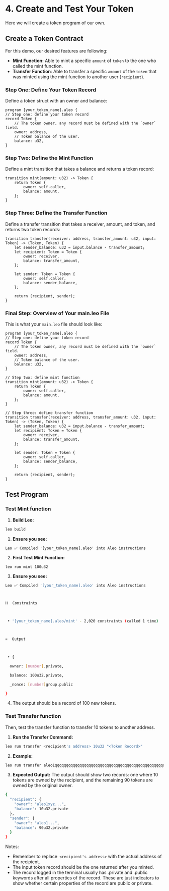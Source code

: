 # 4. Create and Test Your Token

Here we will create a token program of our own.

## Create a Token Contract

For this demo, our desired features are following:

- **Mint Function:** Able to mint a specific `amount` of `token` to the one who called the mint function.
- **Transfer Function**: Able to transfer a specific `amount` of the `token` that was minted using the mint function to another user (`recipient`).

### **Step One: Define Your Token Record**

Define a token struct with an owner and balance:

```
program [your_token_name].aleo {
// Step one: define your token record
record Token {
    // The token owner, any record must be defined with the `owner` field.
    owner: address,
    // Token balance of the user.
    balance: u32,
}
```

### **Step Two: Define the Mint Function**

Define a mint transition that takes a balance and returns a token record:

```
transition mint(amount: u32) -> Token {
    return Token {
        owner: self.caller,
        balance: amount,
    };
}
```

### **Step Three: Define the Transfer Function**

Define a transfer transition that takes a receiver, amount, and token, and returns two token records:

```
transition transfer(receiver: address, transfer_amount: u32, input: Token) -> (Token, Token) {
    let sender_balance: u32 = input.balance - transfer_amount;
    let recipient: Token = Token {
        owner: receiver,
        balance: transfer_amount,
    };

    let sender: Token = Token {
        owner: self.caller,
        balance: sender_balance,
    };

    return (recipient, sender);
}
```

### **Final Step: Overview of Your main.leo File**

This is what your `main.leo` file should look like:

```
program [your_token_name].aleo {
// Step one: define your token record
record Token {
    // The token owner, any record must be defined with the `owner` field.
    owner: address,
    // Token balance of the user.
    balance: u32,
}

// Step two: define mint function
transition mint(amount: u32) -> Token {
    return Token {
        owner: self.caller,
        balance: amount,
    };
}

// Step three: define transfer function
transition transfer(receiver: address, transfer_amount: u32, input: Token) -> (Token, Token) {
    let sender_balance: u32 = input.balance - transfer_amount;
    let recipient: Token = Token {
        owner: receiver,
        balance: transfer_amount,
    };

    let sender: Token = Token {
        owner: self.caller,
        balance: sender_balance,
    };

    return (recipient, sender);
}
```

## Test Program

### Test Mint function

1. **Build Leo:**

```bash
leo build
```

1. **Ensure you see:**

```
Leo ✅ Compiled '[your_token_name].aleo' into Aleo instructions
```

2. **First Test Mint Function:**

```
leo run mint 100u32
```

3. **Ensure you see:**

```bash
Leo ✅ Compiled '[your_token_name].aleo' into Aleo instructions



⛓  Constraints



 • '[your_token_name].aleo/mint' - 2,020 constraints (called 1 time)



➡️  Output



 • {

  owner: [number].private,

  balance: 100u32.private,

  _nonce: [number]group.public

}
```

4. The output should be a record of 100 new tokens.

### Test Transfer function

Then, test the transfer function to transfer 10 tokens to another address.

1. **Run the Transfer Command:**

```bash
leo run transfer <recipient's address> 10u32 "<Token Record>"
```

2. **Example:**

```bash
leo run transfer aleo1qqqqqqqqqqqqqqqqqqqqqqqqqqqqqqqqqqqqqqqqqqqqqqqqqqqqqqqqqqqqqqqqqqqqq9d 10u32 "{ owner: aleo1abcdefgh..., balance: 100u32.private }"
```

3. **Expected Output:** The output should show two records: one where 10 tokens are owned by the recipient, and the remaining 90 tokens are owned by the original owner.

```bash
{
  "recipient": {
    "owner": "aleo1xyz...",
    "balance": 10u32.private
  },
  "sender": {
    "owner": "aleo1...",
    "balance": 90u32.private
  }
}
```

Notes:

- Remember to replace` <recipient's address>` with the actual address of the recipient.
- The input token record should be the one returned after you minted.
- The record logged in the terminal usually has .private and .public keywords after all properties of the record. These are just indicators to show whether certain properties of the record are public or private.
